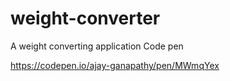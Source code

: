 # weight-converter
A weight converting application
Code pen 

https://codepen.io/ajay-ganapathy/pen/MWmqYex
